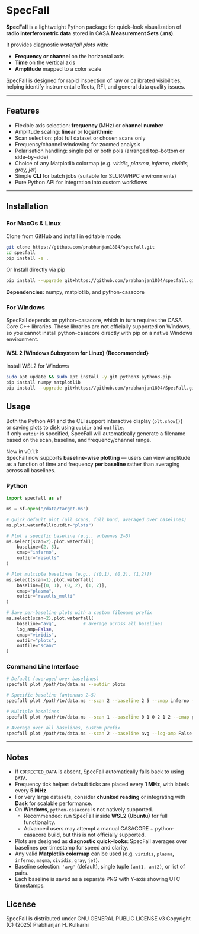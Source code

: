 # SpecFall

**SpecFall** is a lightweight Python package for quick–look visualization of **radio interferometric data** stored in CASA **Measurement Sets (.ms)**.  

It provides diagnostic *waterfall plots* with:  
- **Frequency or channel** on the horizontal axis  
- **Time** on the vertical axis  
- **Amplitude** mapped to a color scale  

SpecFall is designed for rapid inspection of raw or calibrated visibilities, helping identify instrumental effects, RFI, and general data quality issues.

---

## Features
- Flexible axis selection: **frequency** (MHz) or **channel number**  
- Amplitude scaling: **linear** or **logarithmic**  
- Scan selection: plot full dataset or chosen scans only  
- Frequency/channel windowing for zoomed analysis  
- Polarisation handling: single pol or both pols (arranged top–bottom or side–by–side)  
- Choice of any Matplotlib colormap (e.g. *viridis, plasma, inferno, cividis, gray, jet*)  
- Simple **CLI** for batch jobs (suitable for SLURM/HPC environments)  
- Pure Python API for integration into custom workflows  

---

## Installation

### For MacOs & Linux

Clone from GitHub and install in editable mode:

```bash
git clone https://github.com/prabhanjan1804/specfall.git
cd specfall
pip install -e .
```
Or Install directly via pip

```bash
pip install --upgrade git+https://github.com/prabhanjan1804/specfall.git
```
**Dependencies**: numpy, matplotlib, and python-casacore

### For Windows
SpecFall depends on python-casacore, which in turn requires the CASA Core C++ libraries. These libraries are not officially supported on Windows, so you cannot install python-casacore directly with pip on a native Windows environment.

#### WSL 2 (Windows Subsystem for Linux) {Recommended}
Install WSL2 for Windows
```bash
sudo apt update && sudo apt install -y git python3 python3-pip
pip install numpy matplotlib
pip install --upgrade git+https://github.com/prabhanjan1804/SpecFall.git
```

## Usage

Both the Python API and the CLI support interactive display (`plt.show()`)  
or saving plots to disk using `outdir` and `outfile`.  
If only `outdir` is specified, SpecFall will automatically generate a filename  
based on the scan, baseline, and frequency/channel range.

New in v0.1.1:  
SpecFall now supports **baseline-wise plotting** — users can view amplitude as a function of time and frequency **per baseline** rather than averaging across all baselines.

### Python

```python
import specfall as sf

ms = sf.open("/data/target.ms")

# Quick default plot (all scans, full band, averaged over baselines)
ms.plot.waterfall(outdir="plots")

# Plot a specific baseline (e.g., antennas 2–5)
ms.select(scan=2).plot.waterfall(
    baseline=(2, 5),
    cmap="inferno",
    outdir="results"
)

# Plot multiple baselines (e.g., [(0,1), (0,2), (1,2)])
ms.select(scan=1).plot.waterfall(
    baseline=[(0, 1), (0, 2), (1, 2)],
    cmap="plasma",
    outdir="results_multi"
)

# Save per-baseline plots with a custom filename prefix
ms.select(scan=2).plot.waterfall(
    baseline="avg",          # average across all baselines
    log_amp=False,
    cmap="viridis",
    outdir="plots",
    outfile="scan2"
)
```

### Command Line Interface

```bash
# Default (averaged over baselines)
specfall plot /path/to/data.ms --outdir plots

# Specific baseline (antennas 2–5)
specfall plot /path/to/data.ms --scan 2 --baseline 2 5 --cmap inferno --outdir results

# Multiple baselines
specfall plot /path/to/data.ms --scan 1 --baseline 0 1 0 2 1 2 --cmap plasma --outdir results_multi

# Average over all baselines, custom prefix
specfall plot /path/to/data.ms --scan 2 --baseline avg --log-amp False --cmap viridis --outdir plots --outfile scan2
```

---

## Notes
- If `CORRECTED_DATA` is absent, SpecFall automatically falls back to using `DATA`.  
- Frequency tick helper: default ticks are placed every **1 MHz**, with labels every **5 MHz**.  
- For very large datasets, consider **chunked reading** or integrating with **Dask** for scalable performance.  
- On **Windows**, `python-casacore` is not natively supported.  
  - Recommended: run SpecFall inside **WSL2 (Ubuntu)** for full functionality.  
  - Advanced users may attempt a manual CASACORE + python-casacore build, but this is not officially supported.  
- Plots are designed as **diagnostic quick–looks**: SpecFall averages over baselines per timestamp for speed and clarity.  
- Any valid **Matplotlib colormap** can be used (e.g. `viridis`, `plasma`, `inferno`, `magma`, `cividis`, `gray`, `jet`).  
- Baseline selection: `'avg'` (default), single tuple `(ant1, ant2)`, or list of pairs.  
- Each baseline is saved as a separate PNG with Y-axis showing UTC timestamps.

## License
SpecFall is distributed under GNU GENERAL PUBLIC LICENSE v3
Copyright (C) (2025) Prabhanjan H. Kulkarni
